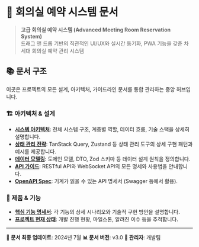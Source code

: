 # 🏢 회의실 예약 시스템 문서

> **고급 회의실 예약 시스템 (Advanced Meeting Room Reservation System)**  
> 드래그 앤 드롭 기반의 직관적인 UI/UX와 실시간 동기화, PWA 기능을 갖춘 차세대 회의실 예약 관리 시스템

## 📚 문서 구조

이곳은 프로젝트의 모든 설계, 아키텍처, 가이드라인 문서를 통합 관리하는 중앙 허브입니다.


### 🏗️ 아키텍처 & 설계
- **[시스템 아키텍처](./SYSTEM_ARCHITECTURE.md)**: 전체 시스템 구조, 계층별 역할, 데이터 흐름, 기술 스택을 상세히 설명합니다.
- **[상태 관리 전략](./STATE_MANAGEMENT.md)**: TanStack Query, Zustand 등 상태 관리 도구의 상세 구현 패턴과 예시를 제공합니다.
- **[데이터 모델링](./DATA_MODELING.md)**: 도메인 모델, DTO, Zod 스키마 등 데이터 설계 원칙을 정의합니다.
- **[API 가이드](./API_GUIDE.md)**: RESTful API와 WebSocket API의 모든 명세와 사용법을 안내합니다.
- **[OpenAPI Spec](./openapi.json)**: 기계가 읽을 수 있는 API 명세서 (Swagger 등에서 활용).

### 🎯 제품 & 기능
- **[핵심 기능 명세서](./FEATURES.md)**: 각 기능의 상세 시나리오와 기술적 구현 방안을 설명합니다.
- **[프로젝트 현재 상태](./CURRENT_STATUS.md)**: 개발 진행 현황, 마일스톤, 알려진 이슈 등을 추적합니다.

---

**📝 문서 최종 업데이트**: 2024년 7월
**📊 문서 버전**: v3.0
**👥 관리자**: 개발팀 
